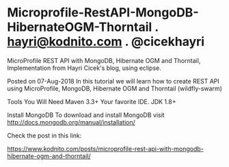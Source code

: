 # Microprofile-RestAPI-MongoDB-HibernateOGM-Thorntail .    hayri@kodnito.com . @cicekhayri

MicroProfile REST API with MongoDB, Hibernate OGM and Thorntail, Implementation from Hayri Cicek's blog, using eclipse. 

Posted on 07-Aug-2018
In this tutorial we will learn how to create REST API using MicroProfile, MongoDB, Hibernate OGM and Thorntail (wildfly-swarm) 

Tools You Will Need
Maven 3.3+
Your favorite IDE. 
JDK 1.8+

Install MongoDB
To download and install MongoDB visit http://docs.mongodb.org/manual/installation/ 

Check the post in this link:

https://www.kodnito.com/posts/microprofile-rest-api-with-mongodb-hibernate-ogm-and-thorntail/

